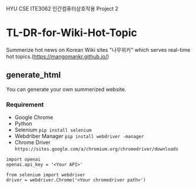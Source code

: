 HYU CSE ITE3062 인간컴퓨터상호작용 Project 2

# TL-DR-for-Wiki-Hot-Topic
Summerize hot news on Korean Wiki sites "나무위키" which serves real-time hot topics.(https://mangomankr.github.io/)

## generate_html
You can generate your own summerized website.
### Requirement
* Google Chrome
* Python
* Selenium ```pip install selenium```
* Webdriber Manager ```pip install webdriver -manager```
* Chrome Driver ```https://sites.google.com/a/chromium.org/chromedriver/downloads```  

```
import openai
openai.api_key = '<Your API>'
```

```
from selenium import webdriver
driver = webdriver.Chrome('<Your chromedriver path>')
```
